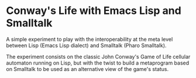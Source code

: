 # Conway's Life with Emacs Lisp and Smalltalk

A simple experiment to play with the interoperability at the meta level between Lisp (Emacs Lisp dialect) and Smalltalk (Pharo Smalltalk).

The experiment consists on the classic John Conway's Game of Life cellular automaton running on Lisp, but with the twist to build a metaprogram based on Smalltalk to be used as an alternative view of the game's status.
